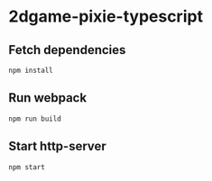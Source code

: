 # 2dgame-pixie-typescript

## Fetch dependencies
```
npm install
```

## Run webpack
```
npm run build
```

## Start http-server
```
npm start
```
